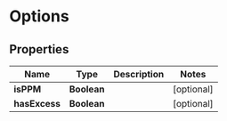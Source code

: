 
# Options

## Properties
Name | Type | Description | Notes
------------ | ------------- | ------------- | -------------
**isPPM** | **Boolean** |  |  [optional]
**hasExcess** | **Boolean** |  |  [optional]



